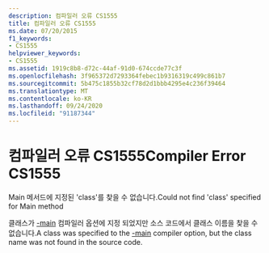 ```yaml
---
description: 컴파일러 오류 CS1555
title: 컴파일러 오류 CS1555
ms.date: 07/20/2015
f1_keywords:
- CS1555
helpviewer_keywords:
- CS1555
ms.assetid: 1919c8b8-d72c-44af-91d0-674ccde77c3f
ms.openlocfilehash: 3f965372d7293364febec1b9316319c499c861b7
ms.sourcegitcommit: 5b475c1855b32cf78d2d1bbb4295e4c236f39464
ms.translationtype: MT
ms.contentlocale: ko-KR
ms.lasthandoff: 09/24/2020
ms.locfileid: "91187344"
---
```

# <a name="compiler-error-cs1555"></a><span data-ttu-id="74eaf-103">컴파일러 오류 CS1555</span><span class="sxs-lookup"><span data-stu-id="74eaf-103">Compiler Error CS1555</span></span>

<span data-ttu-id="74eaf-104">Main 메서드에 지정된 'class'를 찾을 수 없습니다.</span><span class="sxs-lookup"><span data-stu-id="74eaf-104">Could not find 'class' specified for Main method</span></span>  
  
 <span data-ttu-id="74eaf-105">클래스가 [-main](../language-reference/compiler-options/main-compiler-option.md) 컴파일러 옵션에 지정 되었지만 소스 코드에서 클래스 이름을 찾을 수 없습니다.</span><span class="sxs-lookup"><span data-stu-id="74eaf-105">A class was specified to the [-main](../language-reference/compiler-options/main-compiler-option.md) compiler option, but the class name was not found in the source code.</span></span>
